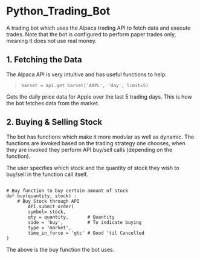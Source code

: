 # Python_Trading_Bot

A trading bot which uses the Alpaca trading API to fetch data and execute trades. Note that the bot is configured to perform paper trades only, meaning it does not use real money. 

## 1. Fetching the Data 

The Alpaca API is very intuitive and has useful functions to help:

> `barset = api.get_barset('AAPL', 'day', limit=5)`

Gets the daily price data for Apple over the last 5 trading days. This is how the bot fetches data from the market. 

## 2. Buying & Selling Stock 

The bot has functions which make it more modular as well as dynamic. The functions are invoked based on the trading strategy one chooses, when they are invoked they perform API buy/sell calls (depending on the function). 

The user specifies which stock and the quantity of stock they wish to buy/sell in the function call itself. 

<code>
# Buy function to buy certain amount of stock
def buy(quantity, stock) :
    # Buy Stock through API
        API.submit_order(
        symbol= stock,         
        qty = quantity,       # Quantity
        side = 'buy',         # To indicate buying
        type = 'market',
        time_in_force = 'gtc' # Good 'til Cancelled 
)
</code>

The above is the buy function the bot uses. 







